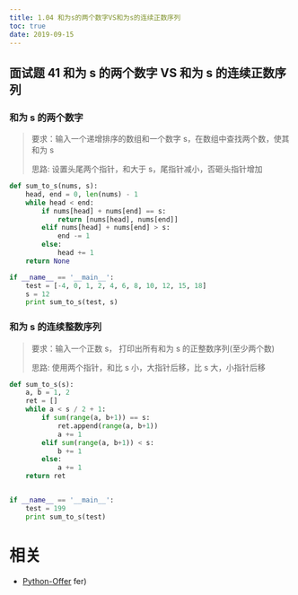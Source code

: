```yaml
---
title: 1.04 和为s的两个数字VS和为s的连续正数序列
toc: true
date: 2019-09-15
---
```


## 面试题 41 和为 s 的两个数字 VS 和为 s 的连续正数序列
### 和为 s 的两个数字
> 要求：输入一个递增排序的数组和一个数字 s，在数组中查找两个数，使其和为 s
>
> 思路: 设置头尾两个指针，和大于 s，尾指针减小，否砸头指针增加

```python
def sum_to_s(nums, s):
    head, end = 0, len(nums) - 1
    while head < end:
        if nums[head] + nums[end] == s:
            return [nums[head], nums[end]]
        elif nums[head] + nums[end] > s:
            end -= 1
        else:
            head += 1
    return None

if __name__ == '__main__':
    test = [-4, 0, 1, 2, 4, 6, 8, 10, 12, 15, 18]
    s = 12
    print sum_to_s(test, s)

```
### 和为 s 的连续整数序列
> 要求：输入一个正数 s， 打印出所有和为 s 的正整数序列(至少两个数)
>
> 思路: 使用两个指针，和比 s 小，大指针后移，比 s 大，小指针后移

```python
def sum_to_s(s):
    a, b = 1, 2
    ret = []
    while a < s / 2 + 1:
        if sum(range(a, b+1)) == s:
            ret.append(range(a, b+1))
            a += 1
        elif sum(range(a, b+1)) < s:
            b += 1
        else:
            a += 1
    return ret


if __name__ == '__main__':
    test = 199
    print sum_to_s(test)
```



# 相关

- [Python-Offer](https://github.com/JushuangQiao/Python-Offer)
fer)
